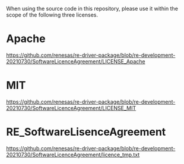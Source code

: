 When using the source code in this repository, please use it within the scope of the following three licenses.  

# Apache  
https://github.com/renesas/re-driver-package/blob/re-development-20210730/SoftwareLicenceAgreement/LICENSE_Apache  

# MIT  
https://github.com/renesas/re-driver-package/blob/re-development-20210730/SoftwareLicenceAgreement/LICENSE_MIT  

# RE_SoftwareLisenceAgreement 
https://github.com/renesas/re-driver-package/blob/re-development-20210730/SoftwareLicenceAgreement/licence_tmp.txt  